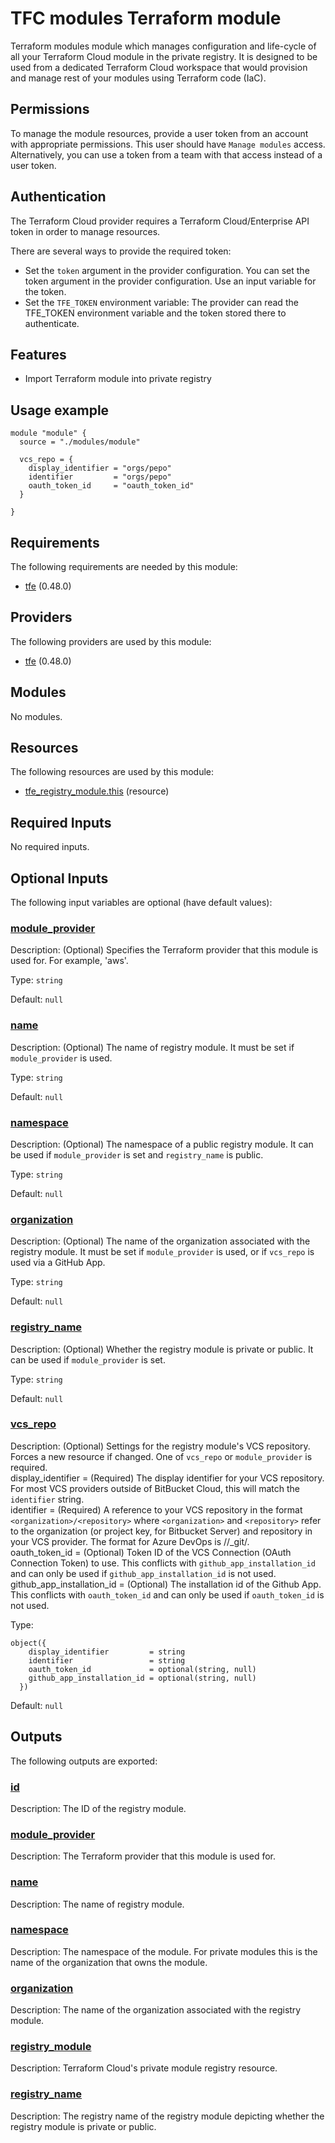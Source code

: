 # TFC modules Terraform module

Terraform modules module which manages configuration and life-cycle of all
your Terraform Cloud module in the private registry. It is designed to be used 
from a dedicated Terraform Cloud workspace that would provision and manage 
rest of your modules using Terraform code (IaC).

## Permissions

To manage the module resources, provide a user token from an account with 
appropriate permissions. This user should have `Manage modules` access. 
Alternatively, you can use a token from a team with that access instead of 
a user token.

## Authentication

The Terraform Cloud provider requires a Terraform Cloud/Enterprise API token in 
order to manage resources.

There are several ways to provide the required token:

- Set the `token` argument in the provider configuration. You can set the token argument in the provider configuration. Use an
input variable for the token.
- Set the `TFE_TOKEN` environment variable: The provider can read the TFE_TOKEN environment variable and the token stored there
to authenticate.

## Features

- Import Terraform module into private registry

## Usage example
```hcl
module "module" {
  source = "./modules/module"

  vcs_repo = {
    display_identifier = "orgs/pepo"
    identifier         = "orgs/pepo"
    oauth_token_id     = "oauth_token_id"
  }

}
```
<!-- BEGIN_TF_DOCS -->
## Requirements

The following requirements are needed by this module:

- <a name="requirement_tfe"></a> [tfe](#requirement\_tfe) (0.48.0)

## Providers

The following providers are used by this module:

- <a name="provider_tfe"></a> [tfe](#provider\_tfe) (0.48.0)

## Modules

No modules.

## Resources

The following resources are used by this module:

- [tfe_registry_module.this](https://registry.terraform.io/providers/hashicorp/tfe/0.48.0/docs/resources/registry_module) (resource)

## Required Inputs

No required inputs.

## Optional Inputs

The following input variables are optional (have default values):

### <a name="input_module_provider"></a> [module\_provider](#input\_module\_provider)

Description: (Optional) Specifies the Terraform provider that this module is used for. For example, 'aws'.

Type: `string`

Default: `null`

### <a name="input_name"></a> [name](#input\_name)

Description: (Optional) The name of registry module. It must be set if `module_provider` is used.

Type: `string`

Default: `null`

### <a name="input_namespace"></a> [namespace](#input\_namespace)

Description: (Optional) The namespace of a public registry module. It can be used if `module_provider` is set and `registry_name` is public.

Type: `string`

Default: `null`

### <a name="input_organization"></a> [organization](#input\_organization)

Description: (Optional) The name of the organization associated with the registry module. It must be set if `module_provider` is used, or if `vcs_repo` is used via a GitHub App.

Type: `string`

Default: `null`

### <a name="input_registry_name"></a> [registry\_name](#input\_registry\_name)

Description: (Optional) Whether the registry module is private or public. It can be used if `module_provider` is set.

Type: `string`

Default: `null`

### <a name="input_vcs_repo"></a> [vcs\_repo](#input\_vcs\_repo)

Description:   (Optional) Settings for the registry module's VCS repository. Forces a new resource if changed. One of `vcs_repo` or `module_provider` is required.  
    display\_identifier         = (Required) The display identifier for your VCS repository. For most VCS providers outside of BitBucket Cloud, this will match the `identifier` string.  
    identifier                 = (Required) A reference to your VCS repository in the format `<organization>/<repository>` where `<organization>` and `<repository>` refer to the organization (or project key, for Bitbucket Server) and repository in your VCS provider. The format for Azure DevOps is //\_git/.  
    oauth\_token\_id             = (Optional) Token ID of the VCS Connection (OAuth Connection Token) to use. This conflicts with `github_app_installation_id` and can only be used if `github_app_installation_id` is not used.  
    github\_app\_installation\_id = (Optional) The installation id of the Github App. This conflicts with `oauth_token_id` and can only be used if `oauth_token_id` is not used.

Type:

```hcl
object({
    display_identifier         = string
    identifier                 = string
    oauth_token_id             = optional(string, null)
    github_app_installation_id = optional(string, null)
  })
```

Default: `null`

## Outputs

The following outputs are exported:

### <a name="output_id"></a> [id](#output\_id)

Description: The ID of the registry module.

### <a name="output_module_provider"></a> [module\_provider](#output\_module\_provider)

Description: The Terraform provider that this module is used for.

### <a name="output_name"></a> [name](#output\_name)

Description: The name of registry module.

### <a name="output_namespace"></a> [namespace](#output\_namespace)

Description: The namespace of the module. For private modules this is the name of the organization that owns the module.

### <a name="output_organization"></a> [organization](#output\_organization)

Description: The name of the organization associated with the registry module.

### <a name="output_registry_module"></a> [registry\_module](#output\_registry\_module)

Description: Terraform Cloud's private module registry resource.

### <a name="output_registry_name"></a> [registry\_name](#output\_registry\_name)

Description: The registry name of the registry module depicting whether the registry module is private or public.
<!-- END_TF_DOCS -->